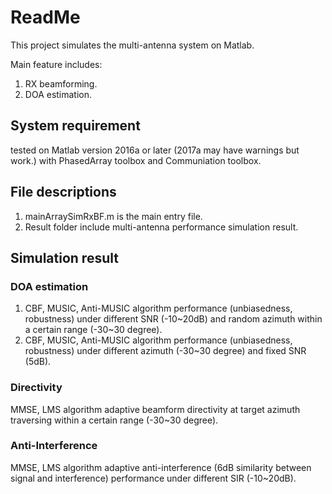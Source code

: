 # ReadMe #

This project simulates the multi-antenna system on Matlab.

Main feature includes:
1. RX beamforming.
2. DOA estimation.

## System requirement ##
tested on Matlab version 2016a or later (2017a may have warnings but work.) with PhasedArray toolbox and Communiation toolbox.

## File descriptions ##

1. mainArraySimRxBF.m is the main entry file.
2. Result folder include multi-antenna performance simulation result.

## Simulation result ##

### DOA estimation ###
1. CBF, MUSIC, Anti-MUSIC algorithm performance (unbiasedness, robustness) under different SNR (-10~20dB) and random azimuth within a certain range (-30~30 degree).
2. CBF, MUSIC, Anti-MUSIC algorithm performance (unbiasedness, robustness) under different azimuth (-30~30 degree) and fixed SNR (5dB).

### Directivity ###
MMSE, LMS algorithm adaptive beamform directivity at target azimuth traversing within a certain range (-30~30 degree).

### Anti-Interference ###
MMSE, LMS algorithm adaptive anti-interference (6dB similarity between signal and interference) performance under different SIR (-10~20dB).